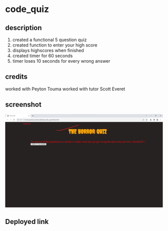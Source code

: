 # code_quiz





## description

<ol>

<li>
created a functional 5 question quiz
</li>

<li>
created function to enter your high score

</li>

<li>
displays highscores when finished
</li>
<li>
created timer for 60 seconds 
</li>

<li>
timer loses 10 seconds for every wrong answer
</li>

</ol>

## credits

worked with Peyton Touma
worked with tutor Scott Everet 


## screenshot

<img src="./quiz screenshot.png">



## Deployed link


